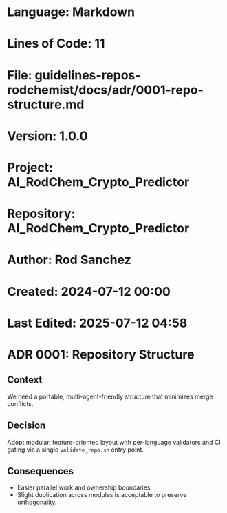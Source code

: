 # Language: Markdown
# Lines of Code: 11
# File: guidelines-repos-rodchemist/docs/adr/0001-repo-structure.md
# Version: 1.0.0
# Project: AI_RodChem_Crypto_Predictor
# Repository: AI_RodChem_Crypto_Predictor
# Author: Rod Sanchez
# Created: 2024-07-12 00:00
# Last Edited: 2025-07-12 04:58

# ADR 0001: Repository Structure

## Context
We need a portable, multi-agent-friendly structure that minimizes merge conflicts.

## Decision
Adopt modular, feature-oriented layout with per-language validators and CI gating via a single `validate_repo.sh` entry point.

## Consequences
- Easier parallel work and ownership boundaries.
- Slight duplication across modules is acceptable to preserve orthogonality.
